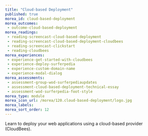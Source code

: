 ```yaml
---
title: "Cloud-based Deployment"
published: true
morea_id: cloud-based-deployment
morea_outcomes:
 - outcome-cloud-based-deployment
morea_readings:
 - reading-screencast-cloud-based-deployment
 - reading-screencast-cloud-based-deployment-cloudbees
 - reading-screencast-clickstart
 - reading-cloudbees
morea_experiences:
 - experience-get-started-with-cloudbees
 - experience-deploy-surferpedia
 - experience-custom-domain-name
 - experience-modal-dialog
morea_assessments:
 - assessment-group-wod-surferpediaupdates
 - assessment-cloud-based-deployment-technical-essay
 - assessment-wod-surferpedia-foot-style
morea_type: module
morea_icon_url: /morea/120.cloud-based-deployment/logo.jpg
morea_labels:
morea_sort_order: 12
---
```


Learn to deploy your web applications using a cloud-based provider (CloudBees).




